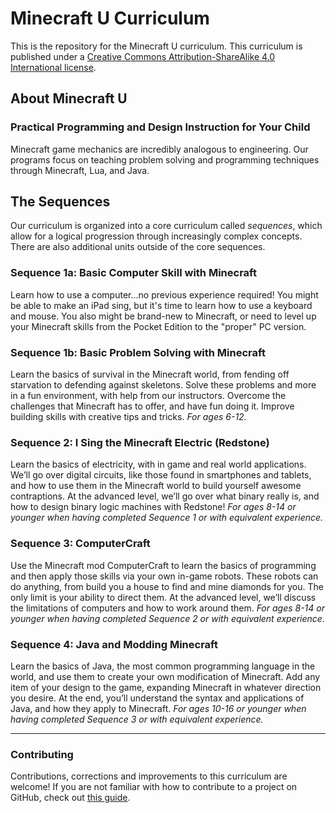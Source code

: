 # Minecraft U Curriculum

This is the repository for the Minecraft U curriculum. This curriculum is published under a [Creative Commons Attribution-ShareAlike 4.0 International license](http://creativecommons.org/licenses/by-sa/4.0/).

## About Minecraft U

### Practical Programming and Design Instruction for Your Child

Minecraft game mechanics are incredibly analogous to engineering. Our programs focus on teaching problem solving and programming techniques through Minecraft, Lua, and Java.

## The Sequences

Our curriculum is organized into a core curriculum called _sequences_, which allow for a logical progression through increasingly complex concepts. There are also additional units outside of the core sequences.

### Sequence 1a: Basic Computer Skill with Minecraft

Learn how to use a computer...no previous experience required! You might be able to make an iPad sing, but it's time to learn how to use a keyboard and mouse. You also might be brand-new to Minecraft, or need to level up your Minecraft skills from the Pocket Edition to the "proper" PC version.

### Sequence 1b: Basic Problem Solving with Minecraft

Learn the basics of survival in the Minecraft world, from fending off starvation to defending against skeletons. Solve these problems and more in a fun environment, with help from our instructors. Overcome the challenges that Minecraft has to offer, and have fun doing it. Improve building skills with creative tips and tricks.
 _For ages 6-12._

### Sequence 2: I Sing the Minecraft Electric (Redstone)

Learn the basics of electricity, with in game and real world applications. We’ll go over digital circuits, like those found in smartphones and tablets, and how to use them in the Minecraft world to build yourself awesome contraptions. At the advanced level, we’ll go over what binary really is, and how to design binary logic machines with Redstone! _For ages 8-14 or younger when having completed Sequence 1 or with equivalent experience._

### Sequence 3: ComputerCraft

Use the Minecraft mod ComputerCraft to learn the basics of programming and then apply those skills via your own in-game robots. These robots can do anything, from build you a house to find and mine diamonds for you. The only limit is your ability to direct them. At the advanced level, we’ll discuss the limitations of computers and how to work around them. _For ages 8-14 or younger when having completed Sequence 2 or with equivalent experience._

### Sequence 4: Java and Modding Minecraft

Learn the basics of Java, the most common programming language in the world, and use them to create your own modification of Minecraft. Add any item of your design to the game, expanding Minecraft in whatever direction you desire. At the end, you’ll understand the syntax and applications of Java, and how they apply to Minecraft. _For ages 10-16 or younger when having completed Sequence 3 or with equivalent experience._

---

### Contributing

Contributions, corrections and improvements to this curriculum are welcome! If you are not familiar with how to contribute to a project on GitHub, check out [this guide](https://guides.github.com/activities/forking/).
